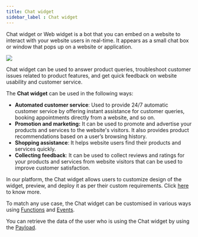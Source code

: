 ```yaml
---
title: Chat widget
sidebar_label : Chat widget
---
```


Chat widget or Web widget is a bot that you can embed on a website to interact with your website users in real-time. It appears as a small chat box or window that pops up on a website or application. 

![](https://i.imgur.com/tezcJjN.png)

Chat widget can be used to answer product queries, troubleshoot customer issues related to product features, and get quick feedback on website usability and customer service. 

The **Chat widget** can be used in the following ways: 

* **Automated customer service**: Used to provide 24/7 automatic customer service by offering instant assistance  for customer queries, booking appointments directly from a website, and so on. 
* **Promotion and marketing:** It can be used to promote and advertise your products and services to the website's visitors. It also provides product recommendations based on a user’s browsing history.
* **Shopping assistance**: It helps website users find their products and services quickly.
* **Collecting feedback**: It can be used to collect reviews and ratings for your products and services from website visitors that can be used to improve customer satisfaction.  

In our platform, the Chat widget allows users to customize design of the widget, preview, and deploy it as per their custom requirements. Click [here](https://docs.yellow.ai/docs/platform_concepts/channelConfiguration/web-widget) to know more.

To match any use case, the Chat widget can be customised in various ways using [Functions](https://docs.yellow.ai/docs/platform_concepts/channelConfiguration/fuction-widgets) and [Events](https://docs.yellow.ai/docs/platform_concepts/channelConfiguration/event-widget). 

You can retrieve the data of the user who is using the Chat widget by using the [Payload](https://docs.yellow.ai/docs/platform_concepts/channelConfiguration/chat-widget-payload). 